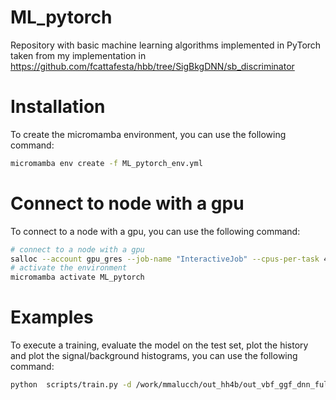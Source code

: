 # ML_pytorch

Repository with basic machine learning algorithms implemented in PyTorch taken from my implementation in https://github.com/fcattafesta/hbb/tree/SigBkgDNN/sb_discriminator


# Installation
To create the micromamba environment, you can use the following command:
```bash
micromamba env create -f ML_pytorch_env.yml
```

# Connect to node with a gpu
To connect to a node with a gpu, you can use the following command:
```bash
# connect to a node with a gpu
salloc --account gpu_gres --job-name "InteractiveJob" --cpus-per-task 4 --mem-per-cpu 3000 --time 01:00:00  -p gpu
# activate the environment
micromamba activate ML_pytorch
```

# Examples
To execute a training, evaluate the model on the test set, plot the history and plot the signal/background histograms, you can use the following command:

```bash
python  scripts/train.py -d /work/mmalucch/out_hh4b/out_vbf_ggf_dnn_full/ --eval -o --roc --histos --history --gpus 7 -n 4 -p 50 -b 512 -e 10 -c configs/DNN_config_ggF_VBF.yml
```

